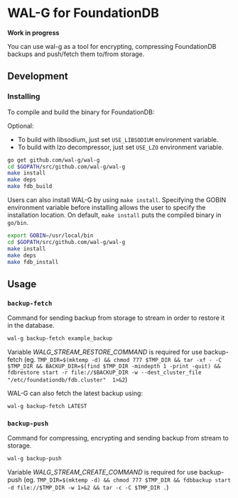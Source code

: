 # WAL-G for FoundationDB

**Work in progress**

You can use wal-g as a tool for encrypting, compressing FoundationDB backups and push/fetch them to/from storage.

Development
-----------
### Installing
To compile and build the binary for FoundationDB:

Optional:

- To build with libsodium, just set `USE_LIBSODIUM` environment variable.
- To build with lzo decompressor, just set `USE_LZO` environment variable.
```bash
go get github.com/wal-g/wal-g
cd $GOPATH/src/github.com/wal-g/wal-g
make install
make deps
make fdb_build
```
Users can also install WAL-G by using `make install`. Specifying the GOBIN environment variable before installing allows the user to specify the installation location. On default, `make install` puts the compiled binary in `go/bin`.
```bash
export GOBIN=/usr/local/bin
cd $GOPATH/src/github.com/wal-g/wal-g
make install
make deps
make fdb_install
```

Usage
-----

### ``backup-fetch``

Command for sending backup from storage to stream in order to restore it in the database.

```bash
wal-g backup-fetch example_backup
```

Variable _WALG_STREAM_RESTORE_COMMAND_ is required for use backup-fetch
(eg. ```TMP_DIR=$(mktemp -d) && chmod 777 $TMP_DIR && tar -xf - -C $TMP_DIR && BACKUP_DIR=$(find $TMP_DIR -mindepth 1 -print -quit) && fdbrestore start -r file://$BACKUP_DIR -w --dest_cluster_file "/etc/foundationdb/fdb.cluster"  1>&2```)

WAL-G can also fetch the latest backup using:

```bash
wal-g backup-fetch LATEST
```

### ``backup-push``

Command for compressing, encrypting and sending backup from stream to storage.

```bash
wal-g backup-push
```

Variable _WALG_STREAM_CREATE_COMMAND_ is required for use backup-push 
(eg. ```TMP_DIR=$(mktemp -d) && chmod 777 $TMP_DIR && fdbbackup start -d file://$TMP_DIR -w 1>&2 && tar -c -C $TMP_DIR .```)


